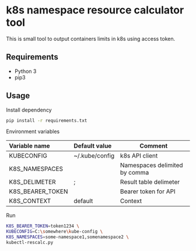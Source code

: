 # k8s namespace resource calculator tool

This is small tool to output containers limits in k8s using access token.

## Requirements
* Python 3
* pip3 

## Usage

Install dependency
```bash
pip install -r requirements.txt
```

Environment variables

| Variable name    | Default value  | Comment                       |
|:-----------------|:---------------|-------------------------------|
| KUBECONFIG       | ~/.kube/config | k8s API client                |
| K8S_NAMESPACES   |  | Namespaces delimited by comma |
| K8S_DELIMETER    | ;              | Result table delimeter        |
| K8S_BEARER_TOKEN |                | Bearer token for API          |
| K8S_CONTEXT      | default        | Context                       |


Run
```bash
K8S_BEARER_TOKEN=token1234 \
KUBECONFIG=C:\somewhere\kube-config \
K8S_NAMESPACES=some-namespace1,somenamespace2 \
kubectl-rescalc.py
```
